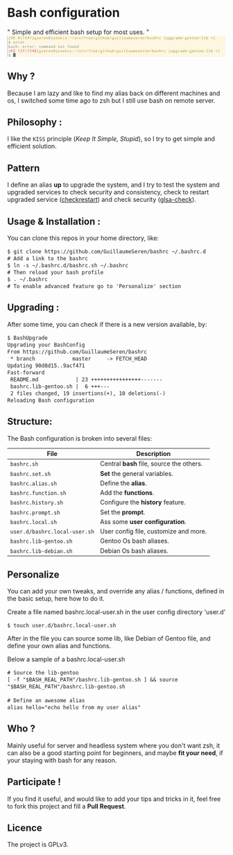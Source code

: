 Bash configuration
==================

" Simple and efficient bash setup for most uses. "
![alt tag](https://github.com/GuillaumeSeren/bashrc/blob/master/img/bashconfig_prompt.png)

## Why ?
Because I am lazy and like to find my alias back on different machines and os,
I switched some time ago to zsh but I still use bash on remote server.

## Philosophy :
I like the `KISS` principle (*Keep It Simple, Stupid*),
so I try to get simple and efficient solution.

## Pattern
I define an alias **up** to upgrade the system, and I try to test the system and
upgraded services to check security and consistency,
check to restart upgraded service ([checkrestart][checkrestart]) and
check security ([glsa-check][glsa]).

## Usage & Installation :
You can clone this repos in your home directory, like:
```
$ git clone https://github.com/GuillaumeSeren/bashrc ~/.bashrc.d
# Add a link to the bashrc
$ ln -s ~/.bashrc.d/bashrc.sh ~/.bashrc
# Then reload your bash profile
$ . ~/.bashrc
# To enable advanced feature go to 'Personalize' section
```

## Upgrading :
After some time, you can check if there is a new version available, by:
```
$ BashUpgrade
Upgrading your BashConfig
From https://github.com/GuillaumeSeren/bashrc
 * branch            master     -> FETCH_HEAD
Updating 90d8d15..9acf471
Fast-forward
 README.md            | 23 ++++++++++++++++-------
 bashrc.lib-gentoo.sh |  6 +++---
 2 files changed, 19 insertions(+), 10 deletions(-)
Reloading Bash configuration
```

## Structure:
The Bash configuration is broken into several files:

File                          | Description
------------------------------|------------
`bashrc.sh`                   | Central **bash** file, source the others.
`bashrc.set.sh`               | **Set** the general variables.
`bashrc.alias.sh`             | Define the **alias**.
`bashrc.function.sh`          | Add the **functions**.
`bashrc.history.sh`           | Configure the **history** feature.
`bashrc.prompt.sh`            | Set the **prompt**.
`bashrc.local.sh`             | Ass some **user configuration**.
`user.d/bashrc.local-user.sh` | User config file, customize and more.
`bashrc.lib-gentoo.sh`        | Gentoo Os bash aliases.
`bashrc.lib-debian.sh`        | Debian Os bash aliases.

## Personalize
You can add your own tweaks, and override any alias / functions,
defined in the basic setup, here how to do it.

Create a file named bashrc.local-user.sh in the user config directory 'user.d'
```
$ touch user.d/bashrc.local-user.sh
```
After in the file you can source some lib, like Debian of Gentoo file,
and define your own alias and functions.

Below a sample of a bashrc.local-user.sh
```
# Source the lib-gentoo
[ -f "$BASH_REAL_PATH"/bashrc.lib-gentoo.sh ] && source "$BASH_REAL_PATH"/bashrc.lib-gentoo.sh

# Define an awesome alias
alias hello="echo hello from my user alias"
```

## Who ?
Mainly useful for server and headless system where you don't want zsh,
it can also be a good starting point for beginners, and maybe __fit your need__,
if your staying with bash for any reason.

## Participate !
If you find it useful, and would like to add your tips and tricks in it,
feel free to fork this project and fill a __Pull Request__.

## Licence
The project is GPLv3.


[glsa]: https://www.gentoo.org/support/security/
[checkrestart]: http://arcdraco.net/checkrestart
